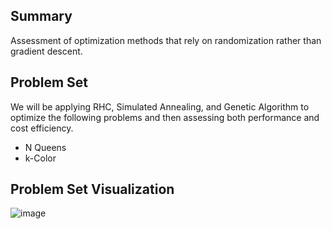 ## Summary
Assessment of optimization methods that rely on randomization rather than gradient descent.

## Problem Set
We will be applying RHC, Simulated Annealing, and Genetic Algorithm to optimize the following problems and then assessing both performance and cost efficiency.
- N Queens
- k-Color

## Problem Set Visualization


![image](https://github.com/user-attachments/assets/d1812c6a-3907-4f17-abf3-ad39f6b33e89)
